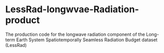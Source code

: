# LessRad-longwvae-Radiation-product
The production code for the longwave radiation component of the Long-term Earth System Spatiotemporally Seamless Radiation Budget dataset (LessRad)

